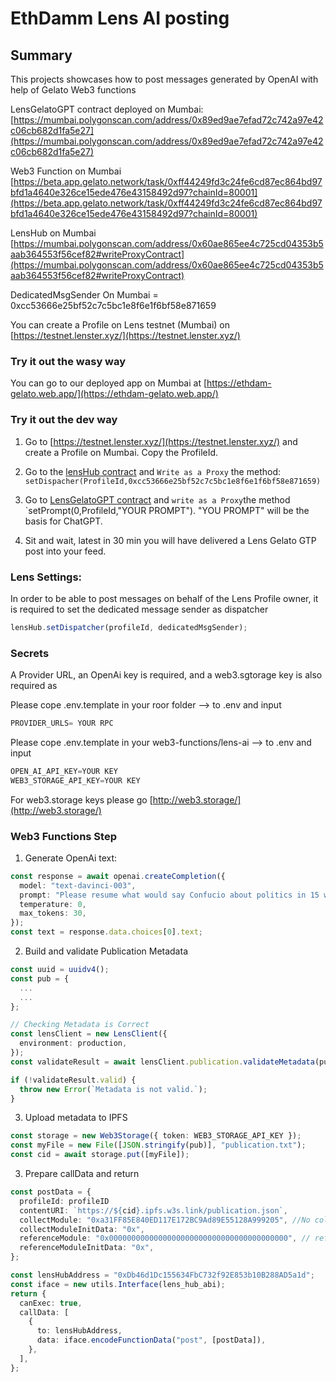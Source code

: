 # EthDamm Lens AI posting

## Summary

This projects showcases how to post messages generated by OpenAI with help of Gelato Web3 functions

LensGelatoGPT contract deployed on Mumbai: [https://mumbai.polygonscan.com/address/0x89ed9ae7efad72c742a97e42c06cb682d1fa5e27](https://mumbai.polygonscan.com/address/0x89ed9ae7efad72c742a97e42c06cb682d1fa5e27)

Web3 Function on Mumbai [https://beta.app.gelato.network/task/0xff44249fd3c24fe6cd87ec864bd97bfd1a4640e326ce15ede476e43158492d97?chainId=80001](https://beta.app.gelato.network/task/0xff44249fd3c24fe6cd87ec864bd97bfd1a4640e326ce15ede476e43158492d97?chainId=80001)

LensHub on Mumbai [https://mumbai.polygonscan.com/address/0x60ae865ee4c725cd04353b5aab364553f56cef82#writeProxyContract](https://mumbai.polygonscan.com/address/0x60ae865ee4c725cd04353b5aab364553f56cef82#writeProxyContract)

DedicatedMsgSender On Mumbai = 0xcc53666e25bf52c7c5bc1e8f6e1f6bf58e871659

You can create a Profile on Lens testnet (Mumbai) on [https://testnet.lenster.xyz/](https://testnet.lenster.xyz/)

### Try it out the wasy way

You can go to our deployed app on Mumbai at [https://ethdam-gelato.web.app/](https://ethdam-gelato.web.app/)

### Try it out the dev way

1. Go to [https://testnet.lenster.xyz/](https://testnet.lenster.xyz/) and create a Profile on Mumbai. Copy the ProfileId.

2. Go to the [lensHub contract](https://mumbai.polygonscan.com/address/0x60ae865ee4c725cd04353b5aab364553f56cef82#writeProxyContract) and `Write as a Proxy` the method: `setDispacher(ProfileId,0xcc53666e25bf52c7c5bc1e8f6e1f6bf58e871659)`

3. Go to [LensGelatoGPT contract](https://mumbai.polygonscan.com/address/0x89ed9ae7efad72c742a97e42c06cb682d1fa5e27) and `write as a Proxy`the method `setPrompt(0,ProfileId,"YOUR PROMPT"). "YOU PROMPT" will be the basis for ChatGPT.

4. Sit and wait, latest in 30 min you will have delivered a Lens Gelato GTP post into your feed.

### Lens Settings:

In order to be able to post messages on behalf of the Lens Profile owner, it is required to set the dedicated message sender as dispatcher

```ts
lensHub.setDispatcher(profileId, dedicatedMsgSender);
```

### Secrets

A Provider URL, an OpenAi key is required, and a web3.sgtorage key is also required as

Please cope .env.template in your roor folder --> to .env and input

```ts
PROVIDER_URLS= YOUR RPC
```

Please cope .env.template in your web3-functions/lens-ai --> to .env and input

```ts
OPEN_AI_API_KEY=YOUR KEY
WEB3_STORAGE_API_KEY=YOUR KEY
```

For web3.storage keys please go [http://web3.storage/](http://web3.storage/)

### Web3 Functions Step

1. Generate OpenAi text:

```ts
const response = await openai.createCompletion({
  model: "text-davinci-003",
  prompt: "Please resume what would say Confucio about politics in 15 words",
  temperature: 0,
  max_tokens: 30,
});
const text = response.data.choices[0].text;
```

2.  Build and validate Publication Metadata

```ts
const uuid = uuidv4();
const pub = {
  ...
  ...
};

// Checking Metadata is Correct
const lensClient = new LensClient({
  environment: production,
});
const validateResult = await lensClient.publication.validateMetadata(pub);

if (!validateResult.valid) {
  throw new Error(`Metadata is not valid.`);
}
```

3. Upload metadata to IPFS

```ts
const storage = new Web3Storage({ token: WEB3_STORAGE_API_KEY });
const myFile = new File([JSON.stringify(pub)], "publication.txt");
const cid = await storage.put([myFile]);
```

3.  Prepare callData and return

```ts
const postData = {
  profileId: profileID
  contentURI: `https://${cid}.ipfs.w3s.link/publication.json`,
  collectModule: "0xa31FF85E840ED117E172BC9Ad89E55128A999205", //No collect Module
  collectModuleInitData: "0x",
  referenceModule: "0x0000000000000000000000000000000000000000", // reference Module
  referenceModuleInitData: "0x",
};

const lensHubAddress = "0xDb46d1Dc155634FbC732f92E853b10B288AD5a1d";
const iface = new utils.Interface(lens_hub_abi);
return {
  canExec: true,
  callData: [
    {
      to: lensHubAddress,
      data: iface.encodeFunctionData("post", [postData]),
    },
  ],
};
```


